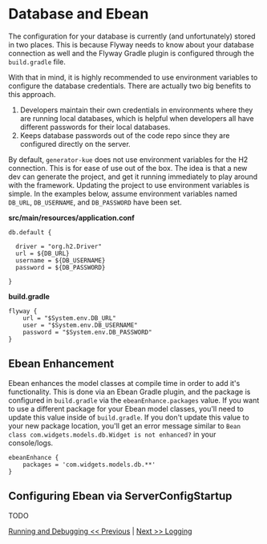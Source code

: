 # Database and Ebean
The configuration for your database is currently (and unfortunately) stored in two places. This is because Flyway needs to know about your database connection as well and the Flyway Gradle plugin is configured through the `build.gradle` file.

With that in mind, it is highly recommended to use environment variables to configure the database credentials. There are actually two big benefits to this approach.

1. Developers maintain their own credentials in environments where they are running local databases, which is helpful when developers all have different passwords for their local databases.
2. Keeps database passwords out of the code repo since they are configured directly on the server.

By default, `generator-kue` does not use environment variables for the H2 connection. This is for ease of use out of the box. The idea is that a new dev can generate the project, and get it running immediately to play around with the framework. Updating the project to use environment variables is simple. In the examples below, assume environment variables named `DB_URL`, `DB_USERNAME`, and `DB_PASSWORD` have been set.

**src/main/resources/application.conf**
```
db.default {

  driver = "org.h2.Driver"
  url = ${DB_URL}
  username = ${DB_USERNAME}
  password = ${DB_PASSWORD}

}
```

**build.gradle**
```
flyway {
    url = "$System.env.DB_URL"
    user = "$System.env.DB_USERNAME"
    password = "$System.env.DB_PASSWORD"
}
```

## Ebean Enhancement
Ebean enhances the model classes at compile time in order to add it's functionality. This is done via an Ebean Gradle plugin, and the package is configured in `build.gradle` via the `ebeanEnhance.packages` value. If you want to use a different package for your Ebean model classes, you'll need to update this value inside of `build.gradle`. If you don't update this value to your new package location, you'll get an error message similar to `Bean class com.widgets.models.db.Widget is not enhanced?` in your console/logs.

```
ebeanEnhance {
    packages = 'com.widgets.models.db.**'
}
```

## Configuring Ebean via ServerConfigStartup
TODO

[Running and Debugging << Previous](running-and-debugging.md) | [Next >> Logging](logging.md)
